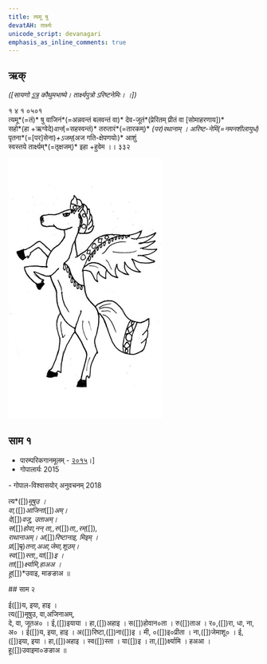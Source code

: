 ```yaml
---
title: त्यमू षु
devatAH: तार्क्ष्यः
unicode_script: devanagari  
emphasis_as_inline_comments: true
---   
```


## ऋक्

*([सायणो [ऽत्र](https://archive.org/details/SamaVedaSanhitaWithSayanabhashyaVolume1SatyavrataSamasrami1874bis/page/n735) कौथुमभाष्ये। तार्क्ष्यपुत्रो ऽरिष्टनेमिः। ।])*

१ ४ १ ०५०१  
त्यमू*(=तं)* षु वाजिनं*(=अन्नवन्तं बलवन्तं वा)* देव-जूतं*(प्रेरितम् प्रीतं वा [सोमाहरणाय])*  
सहो*(हा +ऋग्वेदे)*वानं*(=सहस्वन्तं)* तरुतारं*(=तारकम्)* *(पर)*रथानाम्  ।
अरिष्ट-नेमिं*(=नमनशीलायुधं)* पृतना*(=[पर]सेना)*+ऽजम्*(अज गति-क्षेपणयोः)* आशुं  
स्वस्तये तार्क्ष्यम्*(=तृक्षजम्)* इहा +हुवेम  ।। ३३२

![](../images/tArkShya.jpg)


## साम १
- पारम्परिकगानमूलम् - [२०१५](https://archive.org/stream/sAmaveda-jaiminIya-paravastu-paramparA-docs/UDAKA%20SAANTHI%20SAAMAANI#page/n2/mode/1up&sa=D&ust=1542425956390000)।]
- गोपालार्यः 2015  
<div class="audioEmbed" src="https://archive
.org/download/jaiminIya-sAma-gAna-paravastu-tradition-gopAla-2015/tyamu-Shu.mp3"></div>
- गोपाल-विश्वासयोर् अनुवचनम् 2018  
<div class="audioEmbed" src="https://archive
.org/download/jaiminIya-sAma-gAna-paravastu-tradition-anuvachanam-gopAla-vishvAsa-2018/tyamu-Shu.mp3"></div>

त्य*([])*मूषुउ ।  
वा,*([])*आजिना*([])*अम्।  
दे*([])*वजू, उताअम्।  
स*([])*होवा,नन् ता,,रु*([])*ता,,रम्*([])*,  
राथानाअम्। अ*([])*रिष्टानाइ, मिइम् ।  
प्र*([]~~पृ~~)*तना,अआ,जेमा,शूउम्।  
स्व*([])*स्ता,,या*([])*इ ।  
ता*([])*र्क्ष्यामि,हाअअ ।  
हू*([])*उवाइ, माङङाअ ॥

##‌ साम २

ई([])य, इया, हाइ ।  
त्य([])मूषुउ, वा,अजिनाअम्,  
दे, वा, जूतअ० । ई,([])इयाया । हा,([])अहाइ । स([])होवान०ता । रु([])ताअ । र०,([])रा, धा, ना, अ० । ई([])य, इया, हाइ । अ([])रिष्टा,([])ना([])इ । मी, ०([])इ०प्रीता । ना,([])जेमाशू० । ई,([])इया, इया । हा,([])अहाइ । स्व([])स्ता । या([])इ । ता,([])र्क्ष्यामि । हअआ । हू([])उवाइमा०ङङाअ ॥